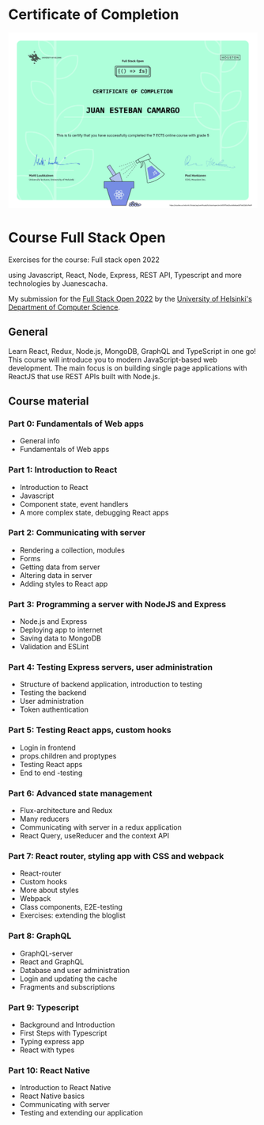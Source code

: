 # Certificate of Completion

![certificate-till-the-moment-of-the-current-module-on-the-course](/certificate/certificate-part7.png)

<style type="text/css">
 ol { list-style-type: upper-alpha; }
</style>

# Course Full Stack Open

Exercises for the course: Full stack open 2022

using Javascript, React, Node, Express, REST API, Typescript and more technologies
by Juanescacha.

My submission for the [Full Stack Open 2022](https://fullstackopen.com/) by the [University of Helsinki's Department of Computer Science](https://www.mooc.fi/en).

## General

Learn React, Redux, Node.js, MongoDB, GraphQL and TypeScript in one go! This course will introduce you to modern JavaScript-based web development. The main focus is on building single page applications with ReactJS that use REST APIs built with Node.js.

## Course material

### Part 0: Fundamentals of Web apps

-   General info
-   Fundamentals of Web apps

### Part 1: Introduction to React

-   Introduction to React
-   Javascript
-   Component state, event handlers
-   A more complex state, debugging React apps

### Part 2: Communicating with server

-   Rendering a collection, modules
-   Forms
-   Getting data from server
-   Altering data in server
-   Adding styles to React app

### Part 3: Programming a server with NodeJS and Express

-   Node.js and Express
-   Deploying app to internet
-   Saving data to MongoDB
-   Validation and ESLint

### Part 4: Testing Express servers, user administration

-   Structure of backend application, introduction to testing
-   Testing the backend
-   User administration
-   Token authentication

### Part 5: Testing React apps, custom hooks

-   Login in frontend
-   props.children and proptypes
-   Testing React apps
-   End to end -testing

### Part 6: Advanced state management

-   Flux-architecture and Redux
-   Many reducers
-   Communicating with server in a redux application
-   React Query, useReducer and the context API

### Part 7: React router, styling app with CSS and webpack

-   React-router
-   Custom hooks
-   More about styles
-   Webpack
-   Class components, E2E-testing
-   Exercises: extending the bloglist

### Part 8: GraphQL

-   GraphQL-server
-   React and GraphQL
-   Database and user administration
-   Login and updating the cache
-   Fragments and subscriptions

### Part 9: Typescript

-   Background and Introduction
-   First Steps with Typescript
-   Typing express app
-   React with types

### Part 10: React Native

-   Introduction to React Native
-   React Native basics
-   Communicating with server
-   Testing and extending our application
